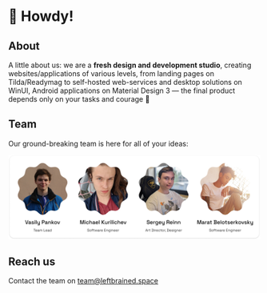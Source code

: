 # :wave: Howdy!

## About

A little about us: we are a **fresh design and development studio**, creating websites/applications of various levels, from landing pages on Tilda/Readymag to self-hosted web-services and desktop solutions on WinUI, Android applications on Material Design 3 — the final product depends only on your tasks and courage 💫

## Team

Our ground-breaking team is here for all of your ideas:

![Team of 4 people avatars and their positions](../img/team.png)

## Reach us

Contact the team on team@leftbrained.space
